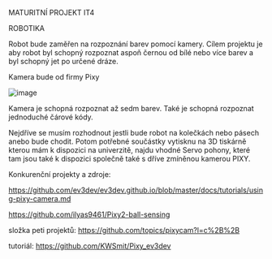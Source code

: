 MATURITNÍ PROJEKT IT4

ROBOTIKA

Robot bude zaměřen na rozpoznání barev pomocí kamery. Cílem projektu je aby robot byl schopný rozpoznat aspoň černou od bílé nebo více barev a byl schopný jet po určené dráze.

Kamera bude od firmy Pixy

![image](https://github.com/user-attachments/assets/d4877efa-77d0-44a7-ac8a-69d06fae34d1)

Kamera je schopná rozpoznat až sedm barev. Také je schopná rozpoznat jednoduché čárové kódy.

Nejdříve se musím rozhodnout jestli bude robot na kolečkách nebo pásech anebo bude chodit. Potom potřebné součástky vytisknu na 3D tiskárně kterou mám k dispozici na univerzitě, najdu vhodné Servo pohony, které tam jsou také k dispozici společně také s dříve zmíněnou kamerou PIXY.

Konkurenční projekty a zdroje: 

https://github.com/ev3dev/ev3dev.github.io/blob/master/docs/tutorials/using-pixy-camera.md

https://github.com/ilyas9461/Pixy2-ball-sensing

složka peti projektů: https://github.com/topics/pixycam?l=c%2B%2B

tutoriál: https://github.com/KWSmit/Pixy_ev3dev
